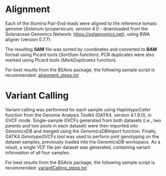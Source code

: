# Alignment
Each of the Illumina Pair-End reads were aligned to the reference tomato genome (*Solanum lycopersicum, version 4.0* - downloaded from the Solanaceae Genomics Network: https://solgenomics.net), using BWA aligner (version 0.7.7). 

The resulting **SAM** file was sorted by coordinates and converted to **BAM** format using Picard tools (*SortSam* function). PCR duplicates were also marked using Picard tools (*MarkDuplicates* function).

For best results from the BSAvis package, the following sample script is recommended: [alignment_steps.txt](https://github.com/FadyMohareb/BSAvis_GP_2020/blob/main/QC_Alignment_VC/alignment_variantCalling/steps/alignment_steps.txt)

# Variant Calling
Variant calling was performed for each sample using *HaplotypeCaller* function from the Genome Analysis Toolkit (GATK4, version 4.1.9.0), in GVCF mode. Single-sample GVCFs generated from both datasets (i.e., two parents and two pools in each dataset) were then imported into GenomicsDB and merged using the *GenomicsDBImport* function. Finally, GATK4 *GenotypeGVCFs* tool was used to perform joint genotyping on the dataset samples, previously loaded into the GenomicsDB workspace. As a result, a single VCF file per dataset was generated, containing variant information of all four samples.

For best results from the BSAvis package, the following sample script is recommended: [variantCalling_steps.txt](https://github.com/FadyMohareb/BSAvis_GP_2020/blob/main/QC_Alignment_VC/alignment_variantCalling/steps/variantCalling_steps.txt) 